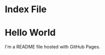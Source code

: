 # Index File
<!README html>
<html>
<body>
<h1>Hello World</h1>
<p>I'm a README file hosted with GitHub Pages.</p>
</body>
</html>
